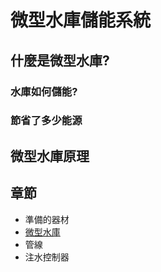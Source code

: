 # 微型水庫儲能系統
## 什麼是微型水庫?
### 水庫如何儲能?
### 節省了多少能源


## 微型水庫原理


## 章節
- 準備的器材
- [微型水庫](./reservoir)
- 管線
- 注水控制器 

